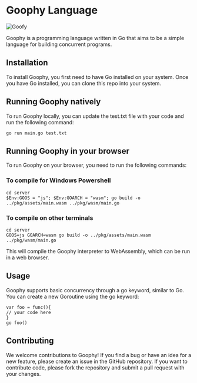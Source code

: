 # Goophy Language

![Goofy](https://github.com/sixletters/goophy/pkg/assets/images/Goofy.png?raw=true)

Goophy is a programming language written in Go that aims to be a simple language for building concurrent programs.

## Installation

To install Goophy, you first need to have Go installed on your system. Once you have Go installed, you can clone this repo into your system.

## Running Goophy natively

To run Goophy locally, you can update the test.txt file with your code and run the following command:

```
go run main.go test.txt
```

## Running Goophy in your browser

To run Goophy on your browser, you need to run the following commands:

### To compile for Windows Powershell

```
cd server
$Env:GOOS = "js"; $Env:GOARCH = "wasm"; go build -o ../pkg/assets/main.wasm ../pkg/wasm/main.go
```

### To compile on other terminals

```
cd server
GOOS=js GOARCH=wasm go build -o ../pkg/assets/main.wasm ../pkg/wasm/main.go
```

This will compile the Goophy interpreter to WebAssembly, which can be run in a web browser.

## Usage

Goophy supports basic concurrency through a go keyword, similar to Go. You can create a new Goroutine using the go keyword:

```
var foo = func(){
// your code here
}
go foo()
```

## Contributing

We welcome contributions to Goophy! If you find a bug or have an idea for a new feature, please create an issue in the GitHub repository. If you want to contribute code, please fork the repository and submit a pull request with your changes.
